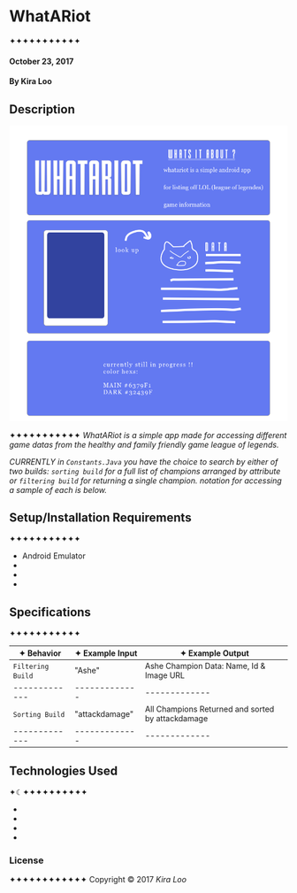 # WhatARiot
✦✦✦✦✦✦✦✦✦✦✦

#### October 23, 2017
#### By Kira Loo

## Description


![Alt text](img/blueboard.png)

✦✦✦✦✦✦✦✦✦✦✦
_WhatARiot is a simple app made for accessing different game datas from the healthy and family friendly game league of legends._

_CURRENTLY in `Constants.Java` you have the choice to search by either of two builds: `sorting build` for a full list of champions arranged by attribute or `filtering build` for returning a single champion. notation for accessing a sample of each is below._


## Setup/Installation Requirements
✦✦✦✦✦✦✦✦✦✦✦

* Android Emulator
*
*
*

## Specifications
✦✦✦✦✦✦✦✦✦✦✦

| ✦ Behavior      | ✦ Example Input      | ✦ Example Output       |
| ------------- | ------------- | ------------- |
| `Filtering Build` | "Ashe" | Ashe Champion Data: Name, Id & Image URL|
| ------------- | ------------- | ------------- |
| `Sorting Build` | "attackdamage" | All Champions Returned and sorted by attackdamage |
| ------------- | ------------- | ------------- |

## Technologies Used
✦☾✦✦✦✦✦✦✦✦✦✦

*
*
*
*

### License
✦✦✦✦✦✦✦✦✦✦✦✦
Copyright &copy; 2017 _Kira Loo_
